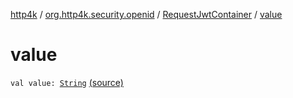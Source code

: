 [http4k](../../index.md) / [org.http4k.security.openid](../index.md) / [RequestJwtContainer](index.md) / [value](./value.md)

# value

`val value: `[`String`](https://kotlinlang.org/api/latest/jvm/stdlib/kotlin/-string/index.html) [(source)](https://github.com/http4k/http4k/blob/master/http4k-security-oauth/src/main/kotlin/org/http4k/security/openid/RequestJwts.kt#L10)